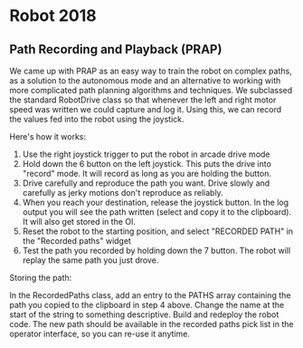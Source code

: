# Robot 2018

## Path Recording and Playback (PRAP)

We came up with PRAP as an easy way to train the robot on complex paths, as a solution to the autonomous mode and an alternative to working with more complicated path planning algorithms and techniques.  We subclassed the standard RobotDrive class so that whenever the left and right motor speed was written we could capture and log it.  Using this, we can record the values fed into the robot using the joystick.

Here's how it works:

1. Use the right joystick trigger to put the robot in arcade drive mode
2. Hold down the 6 button on the left joystick.  This puts the drive into "record" mode.  It will record as long as you are holding the button.
3. Drive carefully and reproduce the path you want.  Drive slowly and carefully as jerky motions don't reproduce as reliably.
4. When you reach your destination, release the joystick button.  In the log output you will see the path written (select and copy it to the clipboard).  It will also get stored in the OI.
5. Reset the robot to the starting position, and select "RECORDED PATH" in the "Recorded paths" widget
6. Test the path you recorded by holding down the 7 button. The robot will replay the same path you just drove.

Storing the path:

In the RecordedPaths class, add an entry to the PATHS array containing the path you copied to the clipboard in step 4 above.  Change the name at the start of the string to something descriptive.  Build and redeploy the robot code.  The new path should be available in the recorded paths pick list in the operator interface, so you can re-use it anytime.
